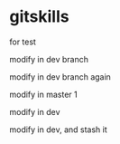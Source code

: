 gitskills
=========

for test

modify in dev branch

modify in dev branch again

modify in master 1

modify in dev

modify in dev, and stash it
